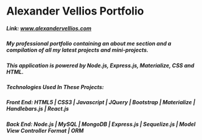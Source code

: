 # Alexander Vellios Portfolio
##### Link: www.alexandervellios.com
##### My professional portfolio containing an about me section and a compilation of all my latest projects and mini-projects.
##### This application is powered by Node.js, Express.js, Materialize, CSS and HTML.
##### Technologies Used In These Projects: 
##### Front End: HTML5 | CSS3 | Javascript | JQuery | Bootstrap | Materialize | Handlebars.js | React.js
##### Back End: Node.js | MySQL | MongoDB | Express.js | Sequelize.js | Model View Controller Format | ORM

